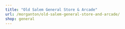 ```yaml
---
title: "Old Salem General Store & Arcade"
url: /morganton/old-salem-general-store-and-arcade/
shop: general
---
```

